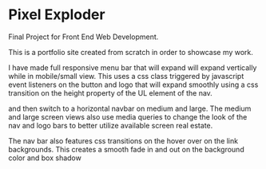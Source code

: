 # Pixel Exploder
Final Project for Front End Web Development.

This is a portfolio site created from scratch in order to showcase my work.

I have made full responsive menu bar that will expand will expand vertically
while in mobile/small view. This uses a css class triggered by javascript
event listeners on the button and logo that will expand smoothly using
a css transition on the height property of the UL element of the nav.

and then switch to a horizontal navbar on medium and large.
The medium and large screen views also use media queries to change the look of the nav
and logo bars to better utilize available screen real estate.

The nav bar also features css transitions on the hover over on the link backgrounds.
This creates a smooth fade in and out on the background color and box shadow


